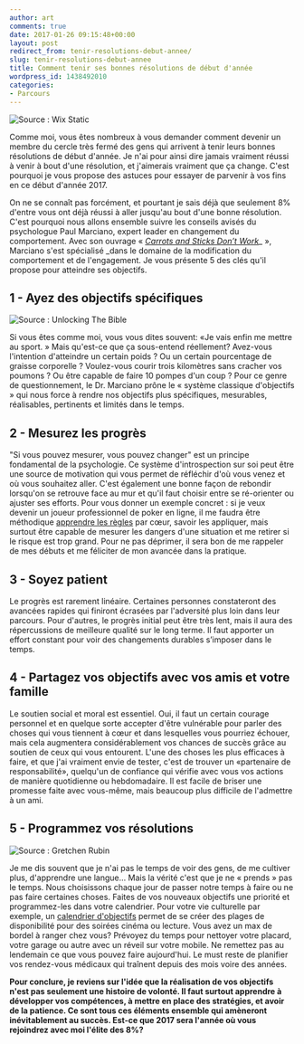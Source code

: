 ```yaml
---
author: art
comments: true
date: 2017-01-26 09:15:48+00:00
layout: post
redirect_from: tenir-resolutions-debut-annee/
slug: tenir-resolutions-debut-annee
title: Comment tenir ses bonnes résolutions de début d'année
wordpress_id: 1438492010
categories:
- Parcours
---
```


![Source : Wix Static](http://static.wixstatic.com/media/79aced_196ce33baafc4781be4033b15a13a84c.jpeg)

Comme moi, vous êtes nombreux à vous demander comment devenir un membre du cercle très fermé des gens qui arrivent à tenir leurs bonnes résolutions de début d'année. Je n'ai pour ainsi dire jamais vraiment réussi à venir à bout d'une résolution, et j'aimerais vraiment que ça change. C'est pourquoi je vous propose des astuces pour essayer de parvenir à vos fins en ce début d'année 2017.

On ne se connaît pas forcément, et pourtant je sais déjà que seulement 8% d'entre vous ont déjà réussi à aller jusqu'au bout d'une bonne résolution. C'est pourquoi nous allons ensemble suivre les conseils avisés du psychologue Paul Marciano, expert leader en changement du comportement. Avec son ouvrage « [_Carrots and Sticks Don’t Work_](http://livre.fnac.com/mp7301801/Carrots-and-Sticks-Don-t-Work?ectrans=1&gclid=Cj0KEQiAtqHEBRCNrdC6rYq9_oYBEiQAejvRl8WeaxxHwY4fvAPkjx3cW9PYlU1CaLKHbosCU7gHUVQaAvpB8P8HAQ&mckv=z1avyWAQ_dc&oref=c4bded0d-699b-542c-602e-73e3300676ad&Origin=CMP_GOOGLE_MP_LIV&pcrid=77058271103)_ », Marciano s'est spécialisé _dans le domaine de la modification du comportement et de l'engagement. Je vous présente 5 des clés qu'il propose pour atteindre ses objectifs.



## 1 - Ayez des objectifs spécifiques



![Source : Unlocking The Bible](http://unlockingthebible.org/wp-content/uploads/2014/12/resolutions-scrabble-3297.jpg)

Si vous êtes comme moi, vous vous dites souvent: «Je vais enfin me mettre au sport. » Mais qu'est-ce que ça sous-entend réellement? Avez-vous l'intention d'atteindre un certain poids ? Ou un certain pourcentage de graisse corporelle ? Voulez-vous courir trois kilomètres sans cracher vos poumons ? Ou être capable de faire 10 pompes d'un coup ? Pour ce genre de questionnement, le Dr. Marciano prône le « système classique d'objectifs » qui nous force à rendre nos objectifs plus spécifiques, mesurables, réalisables, pertinents et limités dans le temps.



## 2 - Mesurez les progrès



"Si vous pouvez mesurer, vous pouvez changer" est un principe fondamental de la psychologie. Ce système d'introspection sur soi peut être une source de motivation qui vous permet de réfléchir d'où vous venez et où vous souhaitez aller. C'est également une bonne façon de rebondir lorsqu'on se retrouve face au mur et qu'il faut choisir entre se ré-orienter ou ajuster ses efforts. Pour vous donner un exemple concret : si je veux devenir un joueur professionnel de poker en ligne, il me faudra être méthodique [apprendre les règles](https://www.pokerstars.fr/poker/games/rules/) par cœur, savoir les appliquer, mais surtout être capable de mesurer les dangers d'une situation et me retirer si le risque est trop grand. Pour ne pas déprimer, il sera bon de me rappeler de mes débuts et me féliciter de mon avancée dans la pratique.



## 3 - Soyez patient



Le progrès est rarement linéaire. Certaines personnes constateront des avancées rapides qui finiront écrasées par l'adversité plus loin dans leur parcours. Pour d'autres, le progrès initial peut être très lent, mais il aura des répercussions de meilleure qualité sur le long terme. Il faut apporter un effort constant pour voir des changements durables s’imposer dans le temps.



## 4 - Partagez vos objectifs avec vos amis et votre famille



Le soutien social et moral est essentiel. Oui, il faut un certain courage personnel et en quelque sorte accepter d'être vulnérable pour parler des choses qui vous tiennent à cœur et dans lesquelles vous pourriez échouer, mais cela augmentera considérablement vos chances de succès grâce au soutien de ceux qui vous entourent. L'une des choses les plus efficaces à faire, et que j'ai vraiment envie de tester, c'est de trouver un «partenaire de responsabilité», quelqu'un de confiance qui vérifie avec vous vos actions de manière quotidienne ou hebdomadaire. Il est facile de briser une promesse faite avec vous-même, mais beaucoup plus difficile de l'admettre à un ami.



## 5 - Programmez vos résolutions



![Source : Gretchen Rubin](http://gretchenrubin.com/wp-content/uploads/2014/12/NEW-YEARS-RESOLUTIONS-calendar.jpg)

Je me dis souvent que je n'ai pas le temps de voir des gens, de me cultiver plus, d'apprendre une langue... Mais la vérité c'est que je ne « prends » pas le temps. Nous choisissons chaque jour de passer notre temps à faire ou ne pas faire certaines choses. Faites de vos nouveaux objectifs une priorité et programmez-les dans votre calendrier. Pour votre vie culturelle par exemple, un [calendrier d'objectifs](http://www.asap.be/fr/artikel/atteignez-vos-objectifs-avec-le-calendrier-des-objectifs-asap) permet de se créer des plages de disponibilité pour des soirées cinéma ou lecture. Vous avez un max de bordel à ranger chez vous? Prévoyez du temps pour nettoyer votre placard, votre garage ou autre avec un réveil sur votre mobile. Ne remettez pas au lendemain ce que vous pouvez faire aujourd'hui. Le must reste de planifier vos rendez-vous médicaux qui traînent depuis des mois voire des années.

**Pour conclure, je reviens sur l'idée que la réalisation de vos objectifs n'est pas seulement une histoire de volonté. Il faut surtout apprendre à développer vos compétences, à mettre en place des stratégies, et avoir de la patience. Ce sont tous ces éléments ensemble qui amèneront inévitablement au succès. Est-ce que 2017 sera l'année où vous rejoindrez avec moi l'élite des 8%?**

